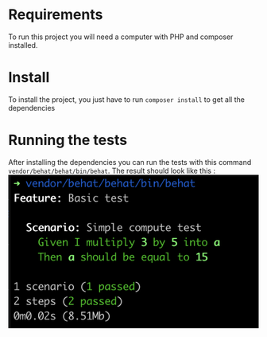 # Requirements
To run this project you will need a computer with PHP and composer installed.

# Install
To install the project, you just have to run `composer install` to get all the dependencies

# Running the tests
After installing the dependencies you can run the tests with this command `vendor/behat/behat/bin/behat`.
The result should look like this :
![behat.png](behat.png)